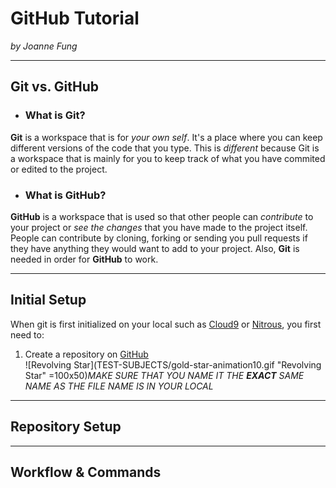 # GitHub Tutorial

_by Joanne Fung_

---
## Git vs. GitHub
* ### What is Git?

 **Git** is a workspace that is for _your own self_. It's a place where you can keep different versions of the code that you type. This is _different_ because Git is a workspace that is mainly for you to keep track of what you have commited or edited to the project.

* ### What is GitHub?

 **GitHub** is a workspace that is used so that other people can _contribute_ to your project or _see the changes_ that you have made to the project itself. People can contribute by cloning, forking or sending you pull requests if they have anything they would want to add to your project. Also, **Git** is needed in order for **GitHub** to work.
    
---
## Initial Setup

When git is first initialized on your local such as [Cloud9](https://c9.io) or [Nitrous](https://nitrous.io), you first need to:

1. Create a repository on [GitHub](https://github.com)  
![Revolving Star](TEST-SUBJECTS/gold-star-animation10.gif "Revolving Star" =100x50)_MAKE SURE THAT YOU NAME IT THE **EXACT** SAME NAME AS THE FILE NAME IS IN YOUR LOCAL_

---
## Repository Setup



---
## Workflow & Commands
